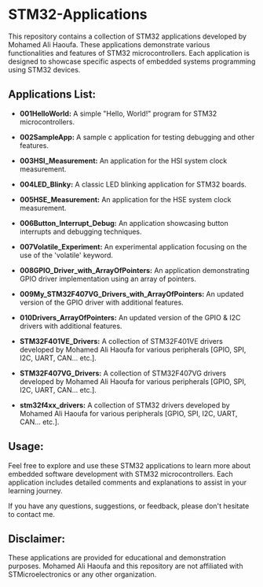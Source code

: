 # STM32-Applications

This repository contains a collection of STM32 applications developed by Mohamed Ali Haoufa. These applications demonstrate various functionalities and features of STM32 microcontrollers. Each application is designed to showcase specific aspects of embedded systems programming using STM32 devices.

## Applications List:

- **001HelloWorld:** A simple "Hello, World!" program for STM32 microcontrollers.

- **002SampleApp:** A sample c application for testing debugging and other features.

- **003HSI_Measurement:** An application for the HSI system clock measurement.

- **004LED_Blinky:** A classic LED blinking application for STM32 boards.

- **005HSE_Measurement:** An application for the HSE system clock measurement.

- **006Button_Interrupt_Debug:** An application showcasing button interrupts and debugging techniques.

- **007Volatile_Experiment:** An experimental application focusing on the use of the 'volatile' keyword.

- **008GPIO_Driver_with_ArrayOfPointers:** An application demonstrating GPIO driver implementation using an array of pointers.

- **009My_STM32F407VG_Drivers_with_ArrayOfPointers:** An updated version of the GPIO driver with additional features.

- **010Drivers_ArrayOfPointers:** An updated version of the GPIO & I2C drivers with additional features.
  
- **STM32F401VE_Drivers:** A collection of STM32F401VE drivers developed by Mohamed Ali Haoufa for various peripherals [GPIO, SPI, I2C, UART, CAN... etc.].

- **STM32F407VG_Drivers:** A collection of STM32F407VG drivers developed by Mohamed Ali Haoufa for various peripherals [GPIO, SPI, I2C, UART, CAN... etc.].

- **stm32f4xx_drivers:** A collection of STM32 drivers developed by Mohamed Ali Haoufa for various peripherals [GPIO, SPI, I2C, UART, CAN... etc.].


## Usage:

Feel free to explore and use these STM32 applications to learn more about embedded software development with STM32 microcontrollers. Each application includes detailed comments and explanations to assist in your learning journey.

If you have any questions, suggestions, or feedback, please don't hesitate to contact me.

## Disclaimer:

These applications are provided for educational and demonstration purposes. Mohamed Ali Haoufa and this repository are not affiliated with STMicroelectronics or any other organization.
